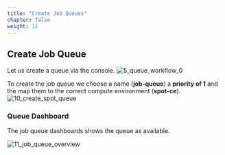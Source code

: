```yaml
---
title: "Create Job Queues"
chapter: false
weight: 11
---
```


## Create Job Queue

Let us create a queue via the console.
![5_queue_workflow_0](/images/nextflow-on-aws-batch/batch/5_queue_workflow_0.png)


To create the job queue we choose a name (**job-queue**) a **priority of 1** and the map them to the correct compute environment (**spot-ce**).
![10_create_spot_queue](/images/nextflow-on-aws-batch/nextflow201/10_create_spot_queue.png)

### Queue Dashboard

The job queue dashboards shows the queue as available.

![11_job_queue_overview](/images/nextflow-on-aws-batch/nextflow201/11_job_queue_overview.png)
